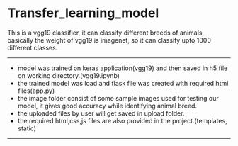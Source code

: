 # Transfer_learning_model
This is a vgg19 classifier, it can classify different breeds of animals, basically the weight of vgg19 is imagenet, so it can classify upto 1000 different classes. 
*********************************************
* model was trained on keras application(vgg19) and then saved in h5 file on working directory.(vgg19.ipynb)
* the trained model was load and flask file was created with required html files(app.py)
* the image folder consist of some sample images used for testing our model, it gives good accuracy while identifying animal breed.
* the uploaded files by user will get saved in upload folder.
* the required html,css,js files are also provided in the project.(templates, static)

**********************************************
